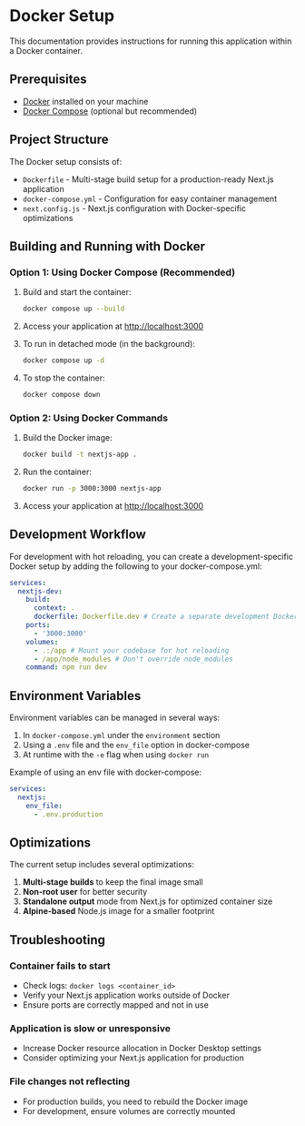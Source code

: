 # Docker Setup

This documentation provides instructions for running this application within a Docker container.

## Prerequisites

- [Docker](https://docs.docker.com/get-docker/) installed on your machine
- [Docker Compose](https://docs.docker.com/compose/install/) (optional but recommended)

## Project Structure

The Docker setup consists of:

- `Dockerfile` - Multi-stage build setup for a production-ready Next.js application
- `docker-compose.yml` - Configuration for easy container management
- `next.config.js` - Next.js configuration with Docker-specific optimizations

## Building and Running with Docker

### Option 1: Using Docker Compose (Recommended)

1. Build and start the container:

   ```bash
   docker compose up --build
   ```

2. Access your application at [http://localhost:3000](http://localhost:3000)

3. To run in detached mode (in the background):

   ```bash
   docker compose up -d
   ```

4. To stop the container:
   ```bash
   docker compose down
   ```

### Option 2: Using Docker Commands

1. Build the Docker image:

   ```bash
   docker build -t nextjs-app .
   ```

2. Run the container:

   ```bash
   docker run -p 3000:3000 nextjs-app
   ```

3. Access your application at [http://localhost:3000](http://localhost:3000)

## Development Workflow

For development with hot reloading, you can create a development-specific Docker setup by adding the following to your docker-compose.yml:

```yaml
services:
  nextjs-dev:
    build:
      context: .
      dockerfile: Dockerfile.dev # Create a separate development Dockerfile
    ports:
      - '3000:3000'
    volumes:
      - .:/app # Mount your codebase for hot reloading
      - /app/node_modules # Don't override node_modules
    command: npm run dev
```

## Environment Variables

Environment variables can be managed in several ways:

1. In `docker-compose.yml` under the `environment` section
2. Using a `.env` file and the `env_file` option in docker-compose
3. At runtime with the `-e` flag when using `docker run`

Example of using an env file with docker-compose:

```yaml
services:
  nextjs:
    env_file:
      - .env.production
```

## Optimizations

The current setup includes several optimizations:

1. **Multi-stage builds** to keep the final image small
2. **Non-root user** for better security
3. **Standalone output** mode from Next.js for optimized container size
4. **Alpine-based** Node.js image for a smaller footprint

## Troubleshooting

### Container fails to start

- Check logs: `docker logs <container_id>`
- Verify your Next.js application works outside of Docker
- Ensure ports are correctly mapped and not in use

### Application is slow or unresponsive

- Increase Docker resource allocation in Docker Desktop settings
- Consider optimizing your Next.js application for production

### File changes not reflecting

- For production builds, you need to rebuild the Docker image
- For development, ensure volumes are correctly mounted
